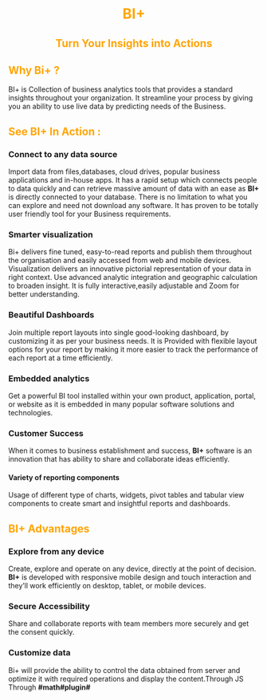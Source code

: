                           
<center><h1> <font color="orange"> BI+ </font> </h1></center>
<center><h2> <font color="orange">Turn Your Insights into Actions </font> </h2></center>

<h2> <font color="orange">Why Bi+ ? </font> </h2>
 
BI+ is  Collection of business analytics tools that provides a standard insights throughout your organization. It streamline your process by giving you an ability to use live data by predicting needs of the Business.

<h2>  <font color="orange">See BI+ In Action :</font></h2>
  
 ### Connect to any data source
 
Import data from files,databases, cloud drives, popular business applications and in-house apps. It has a rapid setup which connects people to data quickly and can retrieve massive amount of data with an ease as **BI+** is directly connected to your database. There is no limitation to what you can explore and need not download any software. It has proven to be totally user friendly tool for your Business requirements.

### Smarter visualization

Bi+ delivers fine tuned, easy-to-read reports and publish them throughout the organisation and easily accessed from web and mobile devices.  Visualization delivers an innovative pictorial representation of your data in right context. Use advanced analytic integration and geographic calculation to broaden insight. It is fully interactive,easily adjustable and Zoom for better understanding.

### Beautiful Dashboards

Join multiple report layouts into single good-looking dashboard, by customizing it as per your business needs. It is Provided with flexible layout options for your report by making it more easier to track the performance of each report at a time efficiently.

### Embedded analytics

Get a powerful BI tool installed within your own product, application, portal, or website as it is embedded in many popular software solutions and technologies.

### Customer Success

When it comes to business establishment and success, **BI+** software is an innovation that has ability to share and collaborate ideas efficiently.

 
#### Variety of reporting components

Usage of different type of charts, widgets, pivot tables and tabular view components to create smart and insightful reports and dashboards.

<h2>  <font color="orange">BI+ Advantages</font></h2> 

### Explore from any device

Create, explore and operate on any device, directly at the point of decision. **BI+** is developed with responsive mobile design and touch interaction and they’ll work efficiently on desktop, tablet, or mobile devices.

### Secure Accessibility

 Share and collaborate reports with team members more securely and  get the consent quickly.
 
 ### Customize data

Bi+ will provide the ability to control the data obtained from server and optimize it with required operations and display the content.Through JS 
Through **#math#plugin#**
<!--stackedit_data:
eyJoaXN0b3J5IjpbNjIwNDQzNjAyXX0=
-->